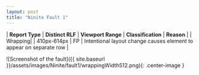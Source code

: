 ```yaml
---
layout: post
title: "Ninite Fault 1"
---
```

| **Report Type** | **Distinct RLF** | **Viewport Range** | **Classification** | **Reason** |
| Wrapping|  | 410px-614px | FP | Intentional layout change causes element to appear on separate row | 

![Screenshot of the fault]({{ site.baseurl }}/assets/images/Ninite/fault1/wrappingWidth512.png){: .center-image }